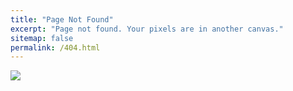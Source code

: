 ```yaml
---
title: "Page Not Found"
excerpt: "Page not found. Your pixels are in another canvas."
sitemap: false
permalink: /404.html
---
```



![](https://img1.daumcdn.net/thumb/R1280x0.fjpg/?fname=http://t1.daumcdn.net/brunch/service/user/13ur/image/dMMFg4Edthw4Bh0uohu3VjISNCE.jpeg)
